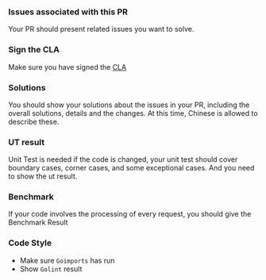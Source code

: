 ### Issues associated with this PR

Your PR should present related issues you want to solve.

### Sign the CLA
Make sure you have signed the [CLA](http://cla.sofastack.tech)

### Solutions
You should show your solutions about the issues in your PR, including the overall solutions, 
details and the changes. At this time, Chinese is allowed to describe these.

### UT result
Unit Test is needed if the code is changed, your unit test should cover boundary cases, corner cases, and some exceptional cases.
And you need to show the ut result.

### Benchmark
If your code involves the processing of every request, you should give the Benchmark Result

### Code Style
+ Make sure `Goimports` has run
+ Show `Golint` result
